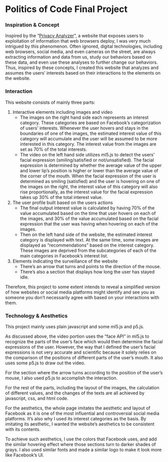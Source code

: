 # Politics of Code Final Project
### Inspiration & Concept
Inspired by the “[Privacy Analyzer](https://privacy.net/analyzer/)”, a website that exposes users to exploitation of information that web browsers deploy, 
I was very much intrigued by this phenomenon. Often ignored, digital technologies, including web browsers, social media, and even cameras on the street, 
are always extracting information and data from us, study our behaviors based on these data, and even use these analyses to further change our behaviors. 
Thus, inspired by these concepts, I created this website that analyzes and assumes the users’ interests based on their interactions to the elements on the
website.

### Interaction
This website consists of mainly three parts: 
1. Interactive elements including images and video
   * The images on the right hand side each represents an interest category. These categories are based on Facebook’s categorization of users’ interests. Whenever the user hovers and stays in the boundaries of one of the images, the estimated interest value of this category will accumulate and the user will be assumed to be more interested in this category. The interest value from the images are set as 70% of the total interests.
   * The video on the left hand side utilizes ml5.js to detect the users’ facial expression (smiling/satisfied or not/unsatisfied). The facial expression is determined by whether the average value of the upper and lower lip’s position is higher or lower than the average value of the corner of the mouth. When the facial expression of the user is determined as smiling (satisfied) and the user is hovering on one of the images on the right, the interest value of this category will also rise proportionally, as the interest value for the facial expression takes up 30% of the total interest value.
2. The user profile built based on the users actions
   * The final output interest value is calculated by having 70% of the value accumulated based on the time that user hovers on each of the images, and 30% of the value accumulated based on the facial expression that the user was having when hovering on each of the images.
   * Then on the left hand side of the website, the estimated interest category is displayed with text. At the same time, some images are displayed as “recommendations” based on the interest category. These images are deprived from the subcategories of each of the main categories in Facebook’s interest list.
3. Elements indicating the surveillance of the website
   * There’s an arrow that turns and points to the direction of the mouse.
   * There’s also a section that displays how long the user has stayed idle.

Therefore, this project to some extent intends to reveal a simplified version of how websites or social media platforms might identify and see you as someone you don’t necessarily agree with based on your interactions with them.

### Technology & Aesthetics
This project mainly uses plain javascript and some ml5.js and p5.js. 

As discussed above, the video portion uses the “face API” in ml5.js to recognize the parts of the user’s face which would then determine the facial expressions of the user. However, the way that I defined the user’s facial expressions is not very accurate and scientific because it solely relies on the comparison of the positions of different parts of the user’s mouth. It also uses some p5.js to draw out the video.

For the section where the arrow turns according to the position of the user’s mouse, I also used p5.js to accomplish the interaction.

For the rest of the parts, including the layout of the images, the calculation of different values, and the changes of the texts are all achieved by javascript, css, and html code.


For the aesthetics, the whole page imitates the aesthetic and layout of Facebook as it is one of the most influential and controversial social media platforms. It’s also why I used its interest categories as the basis. By imitating its aesthetic, I wanted the website’s aesthetics to be consistent with its contents. 

To achieve such aesthetics, I use the colors that Facebook uses, and add the similar hovering effect where those sections turn to darker shades of grays. I also used similar fonts and made a similar logo to make it look more like Facebook’s UI.
